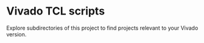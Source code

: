 # Vivado TCL scripts

Explore subdirectories of this project to find projects relevant to your Vivado version.
